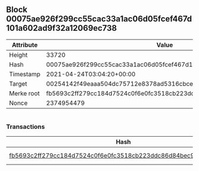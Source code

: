 ## Block 00075ae926f299cc55cac33a1ac06d05fcef467d101a602ad9f32a12069ec738

Attribute | Value
--- | ---
Height | 33720
Hash | 00075ae926f299cc55cac33a1ac06d05fcef467d101a602ad9f32a12069ec738
Timestamp | 2021-04-24T03:04:20+00:00
Target | 00254142f49eaaa504dc75712e8378ad5316cbcead634704b3734b6271167cc4
Merke root | fb5693c2ff279cc184d7524c0f6e0fc3518cb223ddc86d84bec99a6734fb445c
Nonce | 2374954479

```

```

### Transactions

Hash | Amount
--- | ---
[fb5693c2ff279cc184d7524c0f6e0fc3518cb223ddc86d84bec99a6734fb445c](fb5693c2ff279cc184d7524c0f6e0fc3518cb223ddc86d84bec99a6734fb445c.md) | 10.00000000 SKEPTI 
